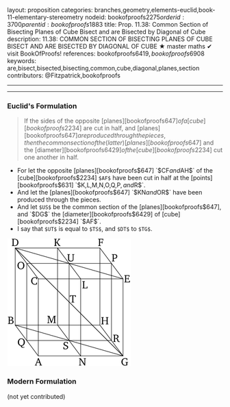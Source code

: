layout: proposition
categories: branches,geometry,elements-euclid,book-11-elementary-stereometry
nodeid: bookofproofs$2275
orderid: 3700
parentid: bookofproofs$1883
title: Prop. 11.38: Common Section of Bisecting Planes of Cube Bisect and are Bisected by Diagonal of Cube
description: 11.38: COMMON SECTION OF BISECTING PLANES OF CUBE BISECT AND ARE BISECTED BY DIAGONAL OF CUBE &#9733; master maths &#10004; visit BookOfProofs!
references: bookofproofs$6419,bookofproofs$6908
keywords: are,bisect,bisected,bisecting,common,cube,diagonal,planes,section
contributors: @Fitzpatrick,bookofproofs

---


---

### Euclid's Formulation

> If the sides of the opposite [planes][bookofproofs$647] of a [cube][bookofproofs$2234] are cut in half, and [planes][bookofproofs$647] are produced through the pieces, then the common section of the (latter) [planes][bookofproofs$647] and the [diameter][bookofproofs$6429] of the [cube][bookofproofs$2234] cut one another in half.
* For let the opposite [planes][bookofproofs$647] `$CF$` and `$AH$` of the [cube][bookofproofs$2234] `$AF$` have been cut in half at the [points][bookofproofs$631] `$K$`, `$L$`, `$M$`, `$N$`, `$O$`, `$Q$`, `$P$`, and `$R$`.
* And let the [planes][bookofproofs$647] `$KN$` and `$OR$` have been produced through the pieces.
* And let `$US$` be the common section of the [planes][bookofproofs$647], and `$DG$` the [diameter][bookofproofs$6429] of [cube][bookofproofs$2234] `$AF$`.
* I say that `$UT$` is equal to `$TS$`, and `$DT$` to `$TG$`.

![fig38e](https://github.com/bookofproofs/bookofproofs.github.io/blob/main/_sources/_assets/images/euclid/Book11/fig38e.png?raw=true)



### Modern Formulation

(not yet contributed)
